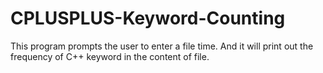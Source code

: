 # CPLUSPLUS-Keyword-Counting
This program prompts the user to enter a file time. And it will print out the frequency of C++ keyword in the content of file.
